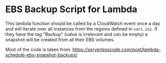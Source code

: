 # EBS Backup Script for Lambda

This lambda function should be called by a CloudWatch event once a day and will iterate over all instances from the
regions defined in `vars.ini`. If they have the tag "Backup" (value is irrelevant and can be empty) a snapshot will be
created from all their EBS volumes.

Most of the code is taken from: https://serverlesscode.com/post/lambda-schedule-ebs-snapshot-backups/
